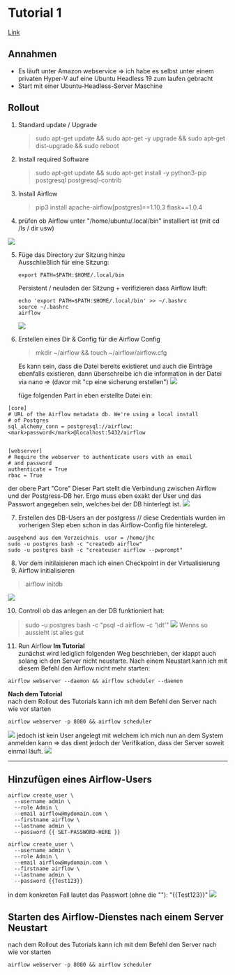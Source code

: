 # Tutorial 1
[Link](https://corbettanalytics.com/tools/airflow/#install-airflow-and-postgres)

## Annahmen
* Es läuft unter Amazon webservice => ich habe es selbst unter einem privaten Hyper-V auf eine Ubuntu Headless 19 zum laufen gebracht
* Start mit einer Ubuntu-Headless-Server Maschine 

## Rollout
1. Standard update / Upgrade<br>
   > sudo apt-get update && sudo apt-get -y upgrade && sudo apt-get dist-upgrade && sudo reboot
2. Install required Software<br>
   >sudo apt-get update && sudo apt-get install -y python3-pip postgresql postgresql-contrib
3. Install Airflow<bR>
   > pip3 install apache-airflow[postgres]==1.10.3 flask==1.0.4

4. prüfen ob Airflow unter "/home/ubuntu/.local/bin" installiert ist (mit cd /ls / dir usw)

![](imgs/2020-04-08-08-14-13.png)

5. Füge das Directory zur Sitzung hinzu<br>
   Ausschließlich für eine Sitzung:
   ```
   export PATH=$PATH:$HOME/.local/bin
   ```
   Persistent / neuladen der Sitzung + verifizieren dass Airflow läuft:
   ```
   echo 'export PATH=$PATH:$HOME/.local/bin' >> ~/.bashrc
   source ~/.bashrc
   airflow
   ```
   ![](imgs/2020-04-08-08-17-17.png)

6. Erstellen eines Dir & Config für die Airflow Config<br>
   
   >mkdir ~/airflow && touch ~/airflow/airflow.cfg<br>

   Es kann sein, dass die Datei bereits existieret und auch die Einträge ebenfalls existieren, dann überschreibe ich die information in der Datei via nano => (davor mit "cp eine sicherung erstellen")
   ![](imgs/2020-04-08-08-22-09.png)
   
   füge folgenden Part in eben erstellte Datei ein:
  
```
[core]
# URL of the Airflow metadata db. We're using a local install
# of Postgres
sql_alchemy_conn = postgresql://airflow:<mark>password</mark>@localhost:5432/airflow


[webserver]
# Require the webserver to authenticate users with an email
# and password
authenticate = True
rbac = True
```
der obere Part "Core" Dieser Part stellt die Verbindung zwischen Airflow und der Postgress-DB her. Ergo muss eben exakt der User und das Passwort angegeben sein, welches bei der DB hinterlegt ist. 
![](imgs/2020-04-08-08-24-34.png)

7. Erstellen des DB-Users an der postgress // diese Credentials wurden im vorherigen Step eben schon in das Airflow-Config file hinterelegt.
```
ausgehend aus dem Verzeichnis  user = /home/jhc
sudo -u postgres bash -c "createdb airflow"
sudo -u postgres bash -c "createuser airflow --pwprompt"
```
8. Vor dem initilaisieren mach ich einen Checkpoint in der Virtualisierung
9. Airflow initialisieren
> airflow initdb
> 
![](imgs/2020-04-08-08-36-23.png)

10. Controll ob das anlegen an der DB funktioniert hat:
   > sudo -u postgres bash -c "psql -d airflow -c '\dt'"
   ![](imgs/2020-04-08-08-38-37.png)
   Wenns so aussieht ist alles gut
   
11. Run Airflow
    **Im Tutorial**<br>
    zunächst wird lediglich folgenden Weg beschrieben, der klappt auch solang ich den Server nicht neustarte. Nach einem Neustart kann ich mit diesem Befehl den Airflow nicht mehr starten:
```
airflow webserver --daemon && airflow scheduler --daemon
```
**Nach dem  Tutorial**<br>
nach dem Rollout des Tutorials kann ich mit dem Befehl den Server nach wie vor starten
```
airflow webserver -p 8080 && airflow scheduler
```
![](imgs/2020-04-08-08-40-45.png)
 jedoch ist kein User angelegt mit welchem ich mich nun an dem System anmelden kann => das dient jedoch der Verifikation, dass der Server soweit einmal läuft.
 ![](imgs/2020-04-08-08-41-54.png)

---------
## Hinzufügen eines Airflow-Users
```
airflow create_user \
  --username admin \
  --role Admin \
  --email airflow@mydomain.com \
  --firstname airflow \
  --lastname admin \
  --password {{ SET-PASSWORD-HERE }}
```

```
airflow create_user \
  --username admin \
  --role Admin \
  --email airflow@mydomain.com \
  --firstname airflow \
  --lastname admin \
  --password {{Test123}}
```
in dem konkreten Fall lautet das Passwort (ohne die ""): "{{Test123}}"
![](imgs/2020-04-08-08-46-23.png)

## Starten des Airflow-Dienstes nach einem Server Neustart
nach dem Rollout des Tutorials kann ich mit dem Befehl den Server nach wie vor starten
```
airflow webserver -p 8080 && airflow scheduler
```
